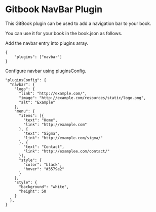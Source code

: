 # Gitbook NavBar Plugin

This GitBook plugin can be used to add a navigation bar to your book.

You can use it for your book in the book.json as follows.

Add the navbar entry into plugins array.
```
{
    "plugins": ["navbar"]
}
```

Configure navbar using pluginsConfig.
```
"pluginsConfig": {
  "navbar": {
    "logo": {
      "link": "http://example.com/",
      "image": "http://example.com/resources/static/logo.png",
      "alt": "Example"
    },
    "menu": {
      "items": [{
        "text": "Home",
        "link": "http://example.com"
      }, {
        "text": "Sigma",
        "link": "http://example.com/sigma/"
      }, {
        "text": "Contact",
        "link": "http://examplee.com/contact/"
      }],
      "style": {
        "color": "black",
        "hover": "#3579e2"
      }
    },
    "style": {
      "background": "white",
      "height": 50
    }
  },
}
```
